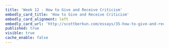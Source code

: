 ```yaml
---
title: 'Week 12 - How to Give and Receive Criticism'
embedly_card_title: 'How to Give and Receive Criticism'
embedly_card_alignment: left
embedly_card_url: 'http://scottberkun.com/essays/35-how-to-give-and-receive-criticism/'
published: true
visible: true
cache_enable: false
---
```

